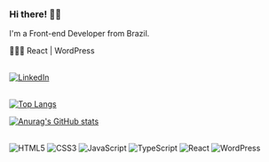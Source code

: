 ### Hi there! 👋🏻

I'm a Front-end Developer from Brazil.

👨🏻‍💻 React | WordPress
<br /><br />

[![LinkedIn](https://img.shields.io/badge/LinkedIn-0077B5?style=for-the-badge&logo=linkedin&logoColor=white)](https://www.linkedin.com/in/angelochagas/)
<br /><br />

[![Top Langs](https://github-readme-stats.vercel.app/api/top-langs/?username=eldeno&layout=compact&theme=github_dark)](https://github.com/eldeno/github-readme-stats)

[![Anurag's GitHub stats](https://github-readme-stats.vercel.app/api?username=eldeno&theme=github_dark&show_icons=true)](https://github.com/eldeno/github-readme-stats)
<br /><br />

![HTML5](https://img.shields.io/badge/HTML5-E34F26?style=for-the-badge&logo=html5&logoColor=white)
![CSS3](https://img.shields.io/badge/CSS3-1572B6?style=for-the-badge&logo=css3&logoColor=white)
![JavaScript](https://img.shields.io/badge/JavaScript-323330?style=for-the-badge&logo=javascript&logoColor=F7DF1E)
![TypeScript](https://img.shields.io/badge/TypeScript-007ACC?style=for-the-badge&logo=typescript&logoColor=white)
![React](https://img.shields.io/badge/React-20232A?style=for-the-badge&logo=react&logoColor=61DAFB)
![WordPress](https://img.shields.io/badge/WordPress-006E93?style=for-the-badge&logo=wordpress&logoColor=white)

